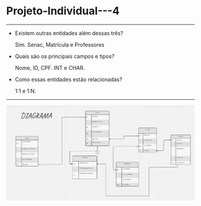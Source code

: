 # Projeto-Individual---4
____________
- Existem outras entidades além dessas três?
  
  Sim. Senac, Matrícula e Professores

- Quais são os principais campos e tipos?
  
  Nome, ID, CPF. INT e CHAR.

- Como essas entidades estão relacionadas?
  
  1:1 e 1:N.
***
![Diagrama](https://github.com/AndisVader/Projeto-Individual---4/blob/main/projeto%204.PNG?raw=true)

